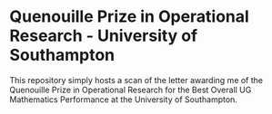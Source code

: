# Quenouille Prize in Operational Research - University of Southampton
This repository simply hosts a scan of the letter awarding me of the Quenouille Prize in Operational Research for the Best Overall UG Mathematics Performance at the University of Southampton.
